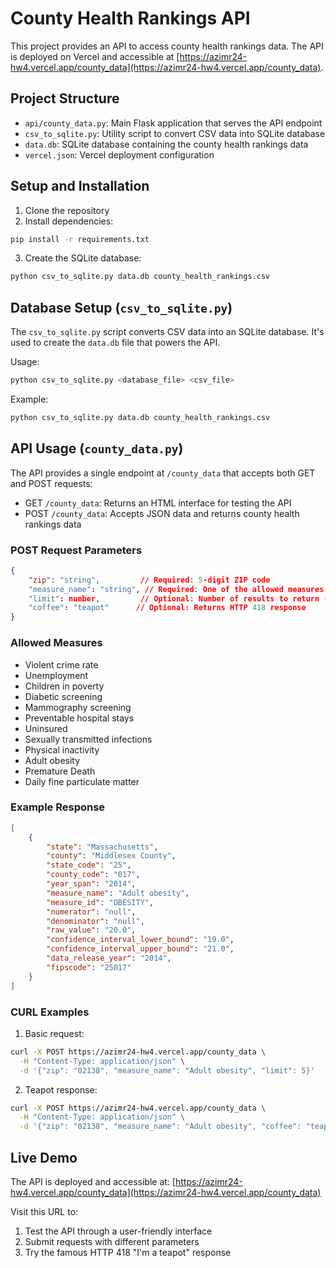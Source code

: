 # County Health Rankings API

This project provides an API to access county health rankings data. The API is deployed on Vercel and accessible at [https://azimr24-hw4.vercel.app/county_data](https://azimr24-hw4.vercel.app/county_data).

## Project Structure

- `api/county_data.py`: Main Flask application that serves the API endpoint
- `csv_to_sqlite.py`: Utility script to convert CSV data into SQLite database
- `data.db`: SQLite database containing the county health rankings data
- `vercel.json`: Vercel deployment configuration

## Setup and Installation

1. Clone the repository
2. Install dependencies:
```bash
pip install -r requirements.txt
```

3. Create the SQLite database:
```bash
python csv_to_sqlite.py data.db county_health_rankings.csv
```

## Database Setup (`csv_to_sqlite.py`)

The `csv_to_sqlite.py` script converts CSV data into an SQLite database. It's used to create the `data.db` file that powers the API.

Usage:
```bash
python csv_to_sqlite.py <database_file> <csv_file>
```

Example:
```bash
python csv_to_sqlite.py data.db county_health_rankings.csv
```

## API Usage (`county_data.py`)

The API provides a single endpoint at `/county_data` that accepts both GET and POST requests:

- GET `/county_data`: Returns an HTML interface for testing the API
- POST `/county_data`: Accepts JSON data and returns county health rankings data

### POST Request Parameters

```json
{
    "zip": "string",         // Required: 5-digit ZIP code
    "measure_name": "string", // Required: One of the allowed measures
    "limit": number,         // Optional: Number of results to return (default: 10)
    "coffee": "teapot"      // Optional: Returns HTTP 418 response
}
```

### Allowed Measures

- Violent crime rate
- Unemployment
- Children in poverty
- Diabetic screening
- Mammography screening
- Preventable hospital stays
- Uninsured
- Sexually transmitted infections
- Physical inactivity
- Adult obesity
- Premature Death
- Daily fine particulate matter

### Example Response

```json
[
    {
        "state": "Massachusetts",
        "county": "Middlesex County",
        "state_code": "25",
        "county_code": "017",
        "year_span": "2014",
        "measure_name": "Adult obesity",
        "measure_id": "OBESITY",
        "numerator": "null",
        "denominator": "null",
        "raw_value": "20.0",
        "confidence_interval_lower_bound": "19.0",
        "confidence_interval_upper_bound": "21.0",
        "data_release_year": "2014",
        "fipscode": "25017"
    }
]
```

### CURL Examples

1. Basic request:
```bash
curl -X POST https://azimr24-hw4.vercel.app/county_data \
  -H "Content-Type: application/json" \
  -d '{"zip": "02138", "measure_name": "Adult obesity", "limit": 5}'
```

2. Teapot response:
```bash
curl -X POST https://azimr24-hw4.vercel.app/county_data \
  -H "Content-Type: application/json" \
  -d '{"zip": "02138", "measure_name": "Adult obesity", "coffee": "teapot"}'
```

## Live Demo

The API is deployed and accessible at: [https://azimr24-hw4.vercel.app/county_data](https://azimr24-hw4.vercel.app/county_data)

Visit this URL to:
1. Test the API through a user-friendly interface
2. Submit requests with different parameters
3. Try the famous HTTP 418 "I'm a teapot" response
